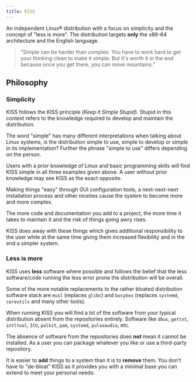 ```yaml
---
title: KISS
---
```


An independent Linux® distribution with a focus on simplicity and the concept of "less is more". The distribution targets **only** the x86-64 architecture and the English language.

> “Simple can be harder than complex: You have to work hard to get your thinking clean to make it simple. But it's worth it in the end because once you get there, you can move mountains.”


## Philosophy

### Simplicity

KISS follows the KISS principle (*Keep it Simple Stupid*). Stupid in this context refers to the knowledge required to develop and maintain the distribution.

The word "simple" has many different interpretations when talking about Linux systems, is the distribution simple to use, simple to develop or simple in its implementation? Further the phrase "simple to use" differs depending on the person.

Users with a prior knowledge of Linux and basic programming skills will find KISS simple in all three examples given above. A user without prior knowledge may see KISS as the exact opposite.

Making things "easy" through GUI configuration tools, a next-next-next installation process and other niceties cause the system to become more and more complex.

The more code and documentation you add to a project, the more time it takes to maintain it and the risk of things going awry rises.

KISS does away with these things which gives additional responsibility to the user while at the same time giving them increased flexibility and in the end a simpler system.

### Less is more

KISS uses **less** software where possible and follows the belief that the less software/code running the less error prone the distribution will be overall.

Some of the more notable replacements to the rather bloated distribution software stack are `musl` (replaces `glibc`) and `busybox` (replaces `systemd`, `coreutils` and many other tools).

When running KISS you will find a lot of the software from your typical distribution absent from the repositories entirely. Software like `dbus`, `gettxt`, `intltool`, `ICU`, `polkit`, `pam`, `systemd`, `pulseaudio`, etc.

The absence of software from the repositories does **not** mean it cannot be installed. As a user you can package whatever you like or use a third-party repository.

It is easier to **add** things to a system than it is to **remove** them. You don't have to "de-bloat" KISS as it provides you with a minimal base you can extend to meet your personal needs.


